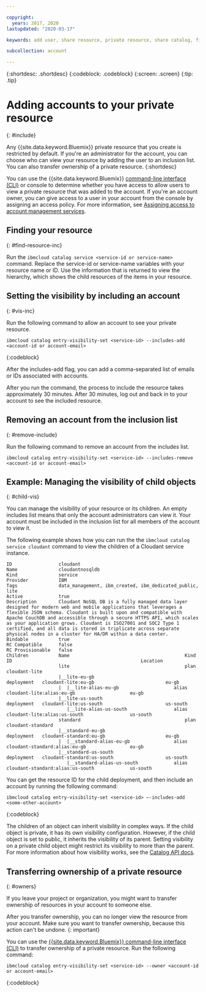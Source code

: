 ```yaml
---

copyright:
  years: 2017, 2020
lastupdated: "2020-03-17"

keywords: add user, share resource, private resource, share catalog, find resource, set visibility

subcollection: account

---
```


{:shortdesc: .shortdesc}
{:codeblock: .codeblock}
{:screen: .screen}
{:tip: .tip}

# Adding accounts to your private resource
{: #include}

Any {{site.data.keyword.Bluemix}} private resource that you create is restricted by default. If you're an administrator for the account, you can choose who can view your resource by adding the user to an inclusion list. You can also transfer ownership of a private resource.
{:shortdesc}

You can use the {{site.data.keyword.Bluemix}} [command-line interface (CLI)](/docs/cli/reference/ibmcloud?topic=cloud-cli-ibmcloud_cli) or console to determine whether you have access to allow users to view a private resource that was added to the account. If you're an account owner, you can give access to a user in your account from the console by assigning an access policy. For more information, see [Assigning access to account management services](/docs/iam?topic=iam-account-services).

## Finding your resource
{: #find-resource-inc}

Run the `ibmcloud catalog service <service-id or service-name>` command. Replace the service-id or service-name variables with your resource name or ID. Use the information that is returned to view the hierarchy, which shows the child resources of the items in your resource.

## Setting the visibility by including an account
{: #vis-inc}

Run the following command to allow an account to see your private resource.

```
ibmcloud catalog entry-visibility-set <service-id> --includes-add <account-id or account-email>
```
{:codeblock}

After the includes-add flag, you can add a comma-separated list of emails or IDs associated with accounts.

After you run the command, the process to include the resource takes approximately 30 minutes. After 30 minutes, log out and back in to your account to see the included resource.

## Removing an account from the inclusion list
{: #remove-include}

Run the following command to remove an account from the includes list.

`ibmcloud catalog entry-visibility-set <service-id> --includes-remove <account-id or account-email>`

## Example: Managing the visibility of child objects
{: #child-vis}

You can manage the visibility of your resource or its children. An empty includes list means that only the account administrators can view it. Your account must be included in the inclusion list for all members of the account to view it.

The following example shows how you can run the the `ibmcloud catalog service cloudant` command to view the children of a Cloudant service instance.

```
ID                 cloudant
Name               cloudantnosqldb
Kind               service
Provider           IBM
Tags               data_management, ibm_created, ibm_dedicated_public, lite
Active             true
Description        Cloudant NoSQL DB is a fully managed data layer designed for modern web and mobile applications that leverages a flexible JSON schema. Cloudant is built upon and compatible with Apache CouchDB and accessible through a secure HTTPS API, which scales as your application grows. Cloudant is ISO27001 and SOC2 Type 1 certified, and all data is stored in triplicate across separate physical nodes in a cluster for HA/DR within a data center.
Bindable           true
RC Compatible      false
RC Provisionable   false
Children           Name                                          Kind         ID                                               Location
                   lite                                          plan         cloudant-lite
                   |__lite-eu-gb                             deployment   cloudant-lite:eu-gb                          eu-gb
                   |  |__lite-alias-eu-gb                    alias        cloudant-lite:alias:eu-gb                    eu-gb
                   |__lite-us-south                          deployment   cloudant-lite:us-south                       us-south
                      |__lite-alias-us-south                 alias        cloudant-lite:alias:us-south                 us-south
                   standard                                      plan         cloudant-standard
                   |__standard-eu-gb                         deployment   cloudant-standard:eu-gb                      eu-gb
                   |  |__standard-alias-eu-gb                alias        cloudant-standard:alias:eu-gb                eu-gb
                   |__standard-us-south                      deployment   cloudant-standard:us-south                   us-south
                      |__standard-alias-us-south             alias        cloudant-standard:alias:us-south             us-south
```

You can get the resource ID for the child deployment, and then include an account by running the following command:

```
ibmcloud catalog entry-visibility-set <service-id> —-includes-add <some-other-account>
```
{:codeblock}

The children of an object can inherit visibility in complex ways. If the child object is private, it has its own visibility configuration. However, if the child object is set to public, it inherits the visibility of its parent. Setting visibility on a private child object might restrict its visibility to more than the parent. For more information about how visibility works, see the [Catalog API docs](https://{DomainName}/apidocs/globalcatalog).

## Transferring ownership of a private resource
{: #owners}

If you leave your project or organization, you might want to transfer ownership of resources in your account to someone else.

After you transfer ownership, you can no longer view the resource from your account. Make sure you want to transfer ownership, because this action can't be undone.
{: important}

You can use the [{{site.data.keyword.Bluemix}} command-line interface (CLI)](/docs/cli/reference/ibmcloud?topic=cloud-cli-ibmcloud_cli) to transfer ownership of a private resource. Run the following command:

```
ibmcloud catalog entry-visibility-set <service-id> --owner <account-id or account-email>
```
{:codeblock}
